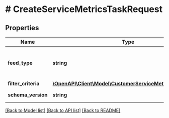 # # CreateServiceMetricsTaskRequest

## Properties

Name | Type | Description | Notes
------------ | ------------- | ------------- | -------------
**feed_type** | **string** | The feedType specified for the task. The report lists the transaction details that contribute to the service metrics evaluation. Supported types include: CUSTOMER_SERVICE_METRICS_REPORT | [optional]
**filter_criteria** | [**\OpenAPI\Client\Model\CustomerServiceMetricsFilterCriteria**](CustomerServiceMetricsFilterCriteria.md) |  | [optional]
**schema_version** | **string** | The version number of the file format. Valid value: 1.0 | [optional]

[[Back to Model list]](../../README.md#models) [[Back to API list]](../../README.md#endpoints) [[Back to README]](../../README.md)
